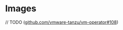 # Images

// TODO ([github.com/vmware-tanzu/vm-operator#108](https://github.com/vmware-tanzu/vm-operator/issues/108))
